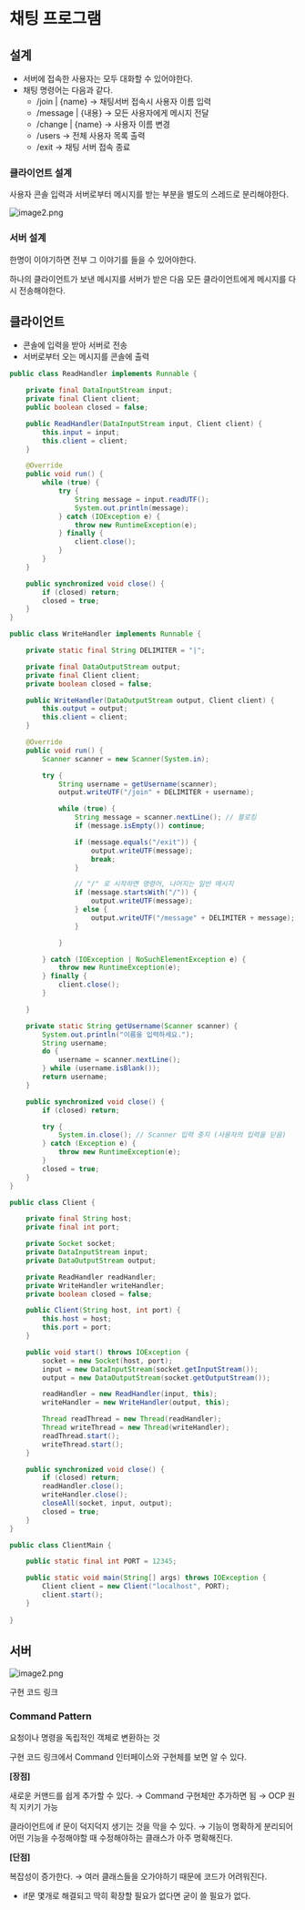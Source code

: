 # 채팅 프로그램

## 설계

- 서버에 접속한 사용자는 모두 대화할 수 있어야한다.
- 채팅 명령어는 다음과 같다.
    - /join | {name} → 채팅서버 접속시 사용자 이름 입력
    - /message | {내용} → 모든 사용자에게 메시지 전달
    - /change | {name} → 사용자 이름 변경
    - /users → 전체 사용자 목록 출력
    - /exit → 채팅 서버 접속 종료

### 클라이언트 설계

사용자 콘솔 입력과 서버로부터 메시지를 받는 부분을 별도의 스레드로 분리해야한다.

![image2.png](../image/img_1.png)

### 서버 설계

한명이 이야기하면 전부 그 이야기를 들을 수 있어야한다.

하나의 클라이언트가 보낸 메시지를 서버가 받은 다음 모든 클라이언트에게 메시지를 다시 전송해야한다.

## 클라이언트

- 콘솔에 입력을 받아 서버로 전송
- 서버로부터 오는 메시지를 콘솔에 출력

```java
public class ReadHandler implements Runnable {

    private final DataInputStream input;
    private final Client client;
    public boolean closed = false;

    public ReadHandler(DataInputStream input, Client client) {
        this.input = input;
        this.client = client;
    }

    @Override
    public void run() {
        while (true) {
            try {
                String message = input.readUTF();
                System.out.println(message);
            } catch (IOException e) {
                throw new RuntimeException(e);
            } finally {
                client.close();
            }
        }
    }

    public synchronized void close() {
        if (closed) return;
        closed = true;
    }
}
```

```java
public class WriteHandler implements Runnable {

    private static final String DELIMITER = "|";

    private final DataOutputStream output;
    private final Client client;
    private boolean closed = false;

    public WriteHandler(DataOutputStream output, Client client) {
        this.output = output;
        this.client = client;
    }

    @Override
    public void run() {
        Scanner scanner = new Scanner(System.in);

        try {
            String username = getUsername(scanner);
            output.writeUTF("/join" + DELIMITER + username);

            while (true) {
                String message = scanner.nextLine(); // 블로킹
                if (message.isEmpty()) continue;

                if (message.equals("/exit")) {
                    output.writeUTF(message);
                    break;
                }

                // "/" 로 시작하면 명령어, 나머지는 일반 메시지
                if (message.startsWith("/")) {
                    output.writeUTF(message);
                } else {
                    output.writeUTF("/message" + DELIMITER + message);
                }

            }

        } catch (IOException | NoSuchElementException e) {
            throw new RuntimeException(e);
        } finally {
            client.close();
        }

    }

    private static String getUsername(Scanner scanner) {
        System.out.println("이름을 입력하세요.");
        String username;
        do {
            username = scanner.nextLine();
        } while (username.isBlank());
        return username;
    }

    public synchronized void close() {
        if (closed) return;

        try {
            System.in.close(); // Scanner 입력 중지 (사용자의 입력을 닫음)
        } catch (Exception e) {
            throw new RuntimeException(e);
        }
        closed = true;
    }
}
```

```java
public class Client {

    private final String host;
    private final int port;

    private Socket socket;
    private DataInputStream input;
    private DataOutputStream output;

    private ReadHandler readHandler;
    private WriteHandler writeHandler;
    private boolean closed = false;

    public Client(String host, int port) {
        this.host = host;
        this.port = port;
    }

    public void start() throws IOException {
        socket = new Socket(host, port);
        input = new DataInputStream(socket.getInputStream());
        output = new DataOutputStream(socket.getOutputStream());

        readHandler = new ReadHandler(input, this);
        writeHandler = new WriteHandler(output, this);

        Thread readThread = new Thread(readHandler);
        Thread writeThread = new Thread(writeHandler);
        readThread.start();
        writeThread.start();
    }

    public synchronized void close() {
        if (closed) return;
        readHandler.close();
        writeHandler.close();
        closeAll(socket, input, output);
        closed = true;
    }
}
```

```java
public class ClientMain {

    public static final int PORT = 12345;

    public static void main(String[] args) throws IOException {
        Client client = new Client("localhost", PORT);
        client.start();
    }
    
}
```

## 서버

![image2.png](../image/img_2.png)

구현 코드 링크

### Command Pattern

요청이나 명령을 독립적인 객체로 변환하는 것

구현 코드 링크에서 Command 인터페이스와 구현체를 보면 알 수 있다.

**[장점]**

새로운 커맨드를 쉽게 추가할 수 있다. → Command 구현체만 추가하면 됨 → OCP 원칙 지키기 가능

클라이언트에 if 문이 덕지덕지 생기는 것을 막을 수 있다. → 기능이 명확하게 분리되어 어떤 기능을 수정해야할 때 수정해야하는 클래스가 아주 명확해진다.

**[단점]**

복잡성이 증가한다. → 여러 클래스들을 오가야하기 때문에 코드가 어려워진다.

- if문 몇개로 해결되고 딱히 확장할 필요가 없다면 굳이 쓸 필요가 없다.